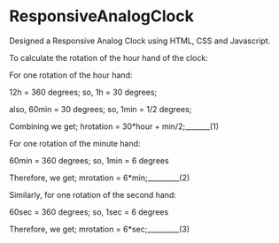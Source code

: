# ResponsiveAnalogClock
Designed a Responsive Analog Clock using HTML, CSS and Javascript.

To calculate the rotation of the hour hand of the clock:

For one rotation of the hour hand:

12h = 360 degrees;
so, 1h = 30 degrees;

also, 60min = 30 degrees;
so, 1min = 1/2 degrees;

Combining we get;
hrotation = 30*hour + min/2;_______(1)

For one rotation of the minute hand:

60min = 360 degrees;
so, 1min = 6 degrees

Therefore, we get;
mrotation = 6*min;_________(2)

Similarly, for one rotation of the second hand:

60sec = 360 degrees;
so, 1sec = 6 degrees

Therefore, we get;
mrotation = 6*sec;_________(3)


